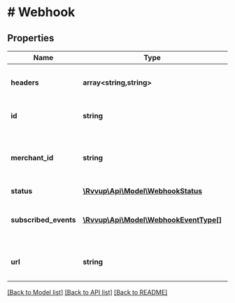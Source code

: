 # # Webhook

## Properties

Name | Type | Description | Notes
------------ | ------------- | ------------- | -------------
**headers** | **array<string,string>** | Custom headers for the webhook. |
**id** | **string** | The unique ID of the webhook. |
**merchant_id** | **string** | The ID of the merchant that the webhook belongs to. |
**status** | [**\Rvvup\Api\Model\WebhookStatus**](WebhookStatus.md) |  |
**subscribed_events** | [**\Rvvup\Api\Model\WebhookEventType[]**](WebhookEventType.md) | The events that the webhook is subscribed to. |
**url** | **string** | The URL to send the webhook events to. |

[[Back to Model list]](../../README.md#models) [[Back to API list]](../../README.md#endpoints) [[Back to README]](../../README.md)
